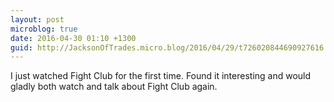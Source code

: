 ```yaml
---
layout: post
microblog: true
date: 2016-04-30 01:10 +1300
guid: http://JacksonOfTrades.micro.blog/2016/04/29/t726020844690927616.html
---
```

I just watched Fight Club for the first time. Found it interesting and would gladly both watch and talk about Fight Club again.
